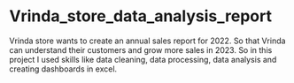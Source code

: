 # Vrinda_store_data_analysis_report
Vrinda store wants to create an annual sales report for 2022. So that Vrinda can understand their customers and grow more sales in 2023.  So in this project I used skills like data cleaning, data processing, data analysis and creating dashboards in excel.

